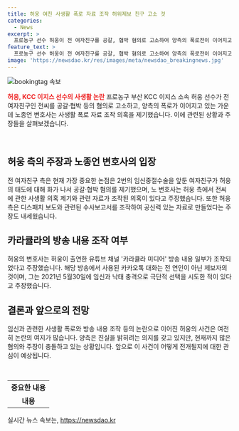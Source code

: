 ```yaml
---
title: 허웅 여친 사생활 폭로 자료 조작 허위제보 친구 고소 것
categories:
  - News
excerpt: >
  프로농구 선수 허웅이 전 여자친구를 공갈, 협박 혐의로 고소하여 양측의 폭로전이 이어지고 있다. 허웅 측은 사생활 폭로 자료 조작 의혹을 제기했고, 노 변호사는 2차 가해가 이어지고 있다며 주장했다. 노 변호사는 허웅 측이 디스패치 보도를 조작했다고 주장하며, 허웅의 출연한 유튜브 채널 방송 내용도 조작됐다고 주장했다. 노 변호사는 허웅 측에 대해 엄정 대응할 예정이라 밝혔다. #허웅 #폭로전 #의혹 #디스패치
feature_text: >
  프로농구 선수 허웅이 전 여자친구를 공갈, 협박 혐의로 고소하여 양측의 폭로전이 이어지고 있다. 허웅 측은 사생활 폭로 자료 조작 의혹을 제기했고, 노 변호사는 2차 가해가 이어지고 있다며 주장했다. 노 변호사는 허웅 측이 디스패치 보도를 조작했다고 주장하며, 허웅의 출연한 유튜브 채널 방송 내용도 조작됐다고 주장했다. 노 변호사는 허웅 측에 대해 엄정 대응할 예정이라 밝혔다. #허웅 #폭로전 #의혹 #디스패치
image: 'https://newsdao.kr/res/images/meta/newsdao_breakingnews.jpg'
---
```


<p><img src="https://newsdao.kr/res/images/meta/newsdao_breakingnews.jpg" alt="bookingtag 속보" /></p>

<p><b><span style="color: #ee2323;">허웅, KCC 이지스 선수의 사생활 논란</span></b>
프로농구 부산 KCC 이지스 소속 허웅 선수가 전 여자친구인 전씨를 공갈·협박 등의 혐의로 고소하고, 양측의 폭로가 이어지고 있는 가운데 노종언 변호사는 사생활 폭로 자료 조작 의혹을 제기했습니다. 이에 관련된 상황과 주장들을 살펴보겠습니다.</p>

<p data-ke-size="size16">&nbsp;</p>

<h2 data-ke-size="size26">허웅 측의 주장과 노종언 변호사의 입장</h2>

<p>전 여자친구 측은 현재 가장 중요한 논점은 2번의 임신중절수술을 앞둔 여자친구가 허웅의 태도에 대해 화가 나서 공갈·협박 혐의를 제기했으며, 노 변호사는 허웅 측에서 전씨에 관한 사생활 의혹 제기와 관련 자료가 조작된 의혹이 있다고 주장했습니다. 또한 허웅 측은 디스패치 보도와 관련된 수사보고서를 조작하여 공신력 있는 자료로 만들었다는 주장도 내세웠습니다.</p>

<p data-ke-size="size16"></p>

<h2 data-ke-size="size26">카라큘라의 방송 내용 조작 여부</h2>

<p>허웅의 변호사는 허웅이 출연한 유튜브 채널 '카라큘라 미디어' 방송 내용 일부가 조작되었다고 주장했습니다. 해당 방송에서 사용된 카카오톡 대화는 전 연인이 아닌 제보자의 것이며, 그는 2021년 5월30일에 임신과 낙태 충격으로 극단적 선택을 시도한 적이 있다고 주장했습니다.</p>

<p data-ke-size="size16"></p>

<h2 data-ke-size="size26">결론과 앞으로의 전망</h2>

<p>임신과 관련한 사생활 폭로와 방송 내용 조작 등의 논란으로 이어진 허웅의 사건은 여전히 논란의 여지가 많습니다. 양측은 진실을 밝히려는 의지를 갖고 있지만, 현재까지 많은 혐의와 주장이 충돌하고 있는 상황입니다. 앞으로 이 사건이 어떻게 전개될지에 대한 관심이 예상됩니다.</p>

<p data-ke-size="size16">&nbsp;</p>

<table>
<tbody>
<tr>
<td style="text-align: center; height: 17px;"><b>중요한 내용</b></td>
</tr>
<tr>
<td style="text-align: center; height: 17px;"><b>내용</b></td>
</tr>
</tbody>
</table>
실시간 뉴스 속보는, <a href="https://newsdao.kr" rel="dofollow">https://newsdao.kr</a>


